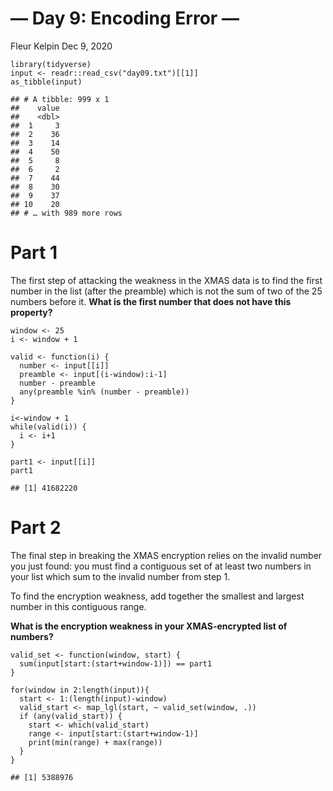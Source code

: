 — Day 9: Encoding Error —
================
Fleur Kelpin
Dec 9, 2020

    library(tidyverse)
    input <- readr::read_csv("day09.txt")[[1]]
    as_tibble(input)

    ## # A tibble: 999 x 1
    ##    value
    ##    <dbl>
    ##  1     3
    ##  2    36
    ##  3    14
    ##  4    50
    ##  5     8
    ##  6     2
    ##  7    44
    ##  8    30
    ##  9    37
    ## 10    20
    ## # … with 989 more rows

# Part 1

The first step of attacking the weakness in the XMAS data is to find the
first number in the list (after the preamble) which is not the sum of
two of the 25 numbers before it. **What is the first number that does
not have this property?**

    window <- 25
    i <- window + 1

    valid <- function(i) {
      number <- input[[i]]
      preamble <- input[(i-window):i-1]
      number - preamble
      any(preamble %in% (number - preamble))
    }

    i<-window + 1
    while(valid(i)) {
      i <- i+1
    }

    part1 <- input[[i]]
    part1

    ## [1] 41682220

# Part 2

The final step in breaking the XMAS encryption relies on the invalid
number you just found: you must find a contiguous set of at least two
numbers in your list which sum to the invalid number from step 1.

To find the encryption weakness, add together the smallest and largest
number in this contiguous range.

**What is the encryption weakness in your XMAS-encrypted list of
numbers?**

    valid_set <- function(window, start) {
      sum(input[start:(start+window-1)]) == part1
    }

    for(window in 2:length(input)){
      start <- 1:(length(input)-window)
      valid_start <- map_lgl(start, ~ valid_set(window, .))
      if (any(valid_start)) {
        start <- which(valid_start)
        range <- input[start:(start+window-1)]
        print(min(range) + max(range))
      }
    }

    ## [1] 5388976
